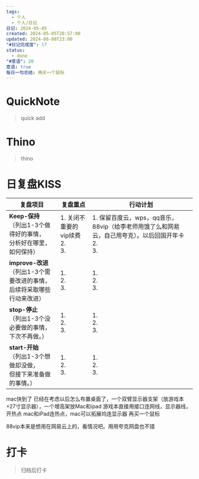 ```yaml
---
tags:
  - 个人
  - 个人/日记
日记: 2024-05-05
created: 2024-05-05T20:57:00
updated: 2024-08-08T23:00
"#日记完成度": 17
status:
  - done
"#意语": 20
意语: true
每日一句总结: 再买一个鼠标
---
```

# QuickNote
> quick add

# Thino
> thino

# 日复盘KISS
| **复盘项目**                                             | **复盘重点**                     | **行动计划**                                                          |
| ---------------------------------------------------- | ---------------------------- | ----------------------------------------------------------------- |
| **Keep-保持**<br>（列出1-3个做得好的事情，<br>   分析好在哪里，如何保持）     | 1.  关闭不重要的vip续费<br>2. <br>3. | 1.  保留百度云，wps，qq音乐，88vip（给李老师用饿了么和网易云，自己用夸克）。以后回国开年卡<br>2. <br>3. |
| **improve-改进**<br>（列出1-3个需要改进的事情，<br>  后续将采取哪些行动来改进） | 1.  <br>2. <br>3.            | 1.  <br>2. <br>3.                                                 |
| **stop-停止**<br>（列出1-3个没必要做的事情，<br>下次不再做。）            | 1.  <br>2. <br>3.            | 1.  <br>2. <br>3.                                                 |
| **start-开始**<br>（列出1-3个想做却没做，<br>但接下来准备做的事情。）        | 1.  <br>2. <br>3.            | 1.  <br>2. <br>3.                                                 |
mac快到了
已经在考虑以后怎么布置桌面了，一个双臂显示器支架（放游戏本+27寸显示器），一个增高架放Mac和ipad
游戏本直接用接口连网线，显示器线，开热点
mac和iPad连热点，mac可以拓展坞连显示器
再买一个鼠标

88vip本来是想用在网易云上的，看情况吧。用用夸克网盘也不错

# 打卡
> 归档后打卡


